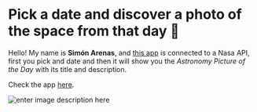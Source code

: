 # Pick a date and discover a photo of the space from that day 🌙

Hello! My name is **Simón Arenas**, and [this app](https://nasa-api-xi.vercel.app/) is connected to a Nasa API, first you pick and date and then it will show you the *Astronomy Picture of the Day* with its title and description.

Check the app [here](https://nasa-api-xi.vercel.app/).

![enter image description here](https://i.imgur.com/ybuqcmn.png)


